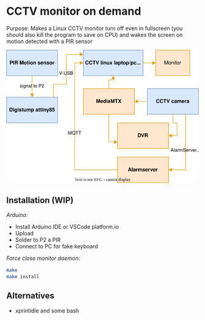 # CCTV monitor on demand

Purpose: Makes a Linux CCTV monitor turn off even in fullscreen (you should also kill the program to save on CPU) and wakes the screen on motion detected with a PIR sensor

![architecture.drawio.svg](architecture.drawio.svg)

## Installation (WIP)


*Arduino:*
 - Install Arduino IDE or VSCode platform.io
 - Upload
 - Solder to P2 a PIR
 - Connect to PC for fake keyboard
 
*Force close monitor daemon:* 

```bash
make
make install
```

## Alternatives
 - xprintidle and some bash
